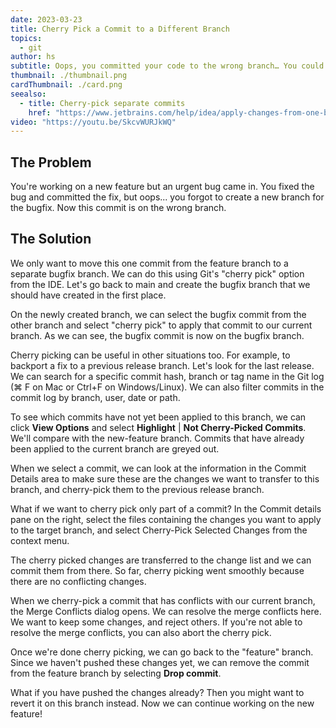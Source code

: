 ```yaml
---
date: 2023-03-23
title: Cherry Pick a Commit to a Different Branch
topics:
  - git
author: hs
subtitle: Oops, you committed your code to the wrong branch… You could redo the work, but you don't want to!.
thumbnail: ./thumbnail.png
cardThumbnail: ./card.png
seealso:
  - title: Cherry-pick separate commits
    href: "https://www.jetbrains.com/help/idea/apply-changes-from-one-branch-to-another.html#cherry-pick"
video: "https://youtu.be/SkcvWURJkWQ"
---
```


## The Problem

You're working on a new feature but an urgent bug came in. You fixed the bug and committed the fix, but oops... you forgot to create a new branch for the bugfix. Now this commit is on the wrong branch.

## The Solution

We only want to move this one commit from the feature branch to a separate bugfix branch. We can do this using Git's "cherry pick" option from the IDE. Let's go back to main and create the bugfix branch that we should have created in the first place.

On the newly created branch, we can select the bugfix commit from the other branch and select "cherry pick" to apply that commit to our current branch. As we can see, the bugfix commit is now on the bugfix branch.

Cherry picking can be useful in other situations too. For example, to backport a fix to a previous release branch. Let's look for the last release. We can search for a specific commit hash, branch or tag name in the Git log (⌘ F on Mac or Ctrl+F on Windows/Linux). We can also filter commits in the commit log by branch, user, date or path.

To see which commits have not yet been applied to this branch, we can click **View Options** and select **Highlight** | **Not Cherry-Picked Commits**. We'll compare with the new-feature branch. Commits that have already been applied to the current branch are greyed out.

When we select a commit, we can look at the information in the Commit Details area to make sure these are the changes we want to transfer to this branch, and cherry-pick them to the previous release branch.

What if we want to cherry pick only part of a commit? In the Commit details pane on the right, select the files containing the changes you want to apply to the target branch, and select Cherry-Pick Selected Changes from the context menu.

The cherry picked changes are transferred to the change list and we can commit them from there. So far, cherry picking went smoothly because there are no conflicting changes.

When we cherry-pick a commit that has conflicts with our current branch, the Merge Conflicts dialog opens. We can resolve the merge conflicts here. We want to keep some changes, and reject others. If you're not able to resolve the merge conflicts, you can also abort the cherry pick.

Once we're done cherry picking, we can go back to the "feature" branch. Since we haven't pushed these changes yet, we can remove the commit from the feature branch by selecting **Drop commit**.

What if you have pushed the changes already? Then you might want to revert it on this branch instead. Now we can continue working on the new feature!

